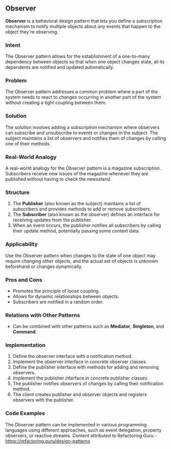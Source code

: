 ## Observer

**Observer** is a behavioral design pattern that lets you define a subscription mechanism to notify multiple objects about any events that happen to the object they're observing.

### Intent

The Observer pattern allows for the establishment of a one-to-many dependency between objects so that when one object changes state, all its dependents are notified and updated automatically.

### Problem

The Observer pattern addresses a common problem where a part of the system needs to react to changes occurring in another part of the system without creating a tight coupling between them.

### Solution

The solution involves adding a subscription mechanism where observers can subscribe and unsubscribe to events or changes in the subject. The subject maintains a list of observers and notifies them of changes by calling one of their methods.

### Real-World Analogy

A real-world analogy for the Observer pattern is a magazine subscription. Subscribers receive new issues of the magazine whenever they are published without having to check the newsstand.

### Structure

1. The **Publisher** (also known as the subject) maintains a list of subscribers and provides methods to add or remove subscribers.
2. The **Subscriber** (also known as the observer) defines an interface for receiving updates from the publisher.
3. When an event occurs, the publisher notifies all subscribers by calling their update method, potentially passing some context data.

### Applicability

Use the Observer pattern when changes to the state of one object may require changing other objects, and the actual set of objects is unknown beforehand or changes dynamically.

### Pros and Cons

- Promotes the principle of loose coupling.
- Allows for dynamic relationships between objects.
- Subscribers are notified in a random order.

### Relations with Other Patterns

- Can be combined with other patterns such as **Mediator**, **Singleton**, and **Command**.

### Implementation

1. Define the observer interface with a notification method.
2. Implement the observer interface in concrete observer classes.
3. Define the publisher interface with methods for adding and removing observers.
4. Implement the publisher interface in concrete publisher classes.
5. The publisher notifies observers of changes by calling their notification method.
6. The client creates publisher and observer objects and registers observers with the publisher.

### Code Examples

The Observer pattern can be implemented in various programming languages using different approaches, such as event delegation, property observers, or reactive streams.
Content attributed to Refactoring Guru - https://refactoring.guru/design-patterns
